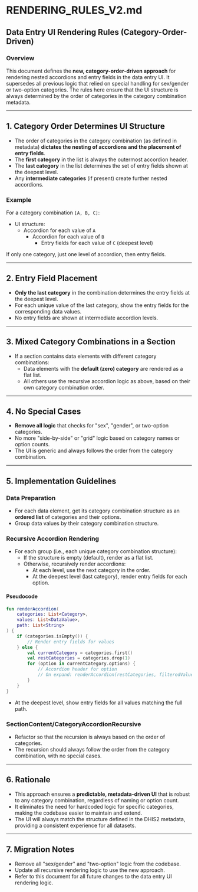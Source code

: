 # RENDERING_RULES_V2.md

## Data Entry UI Rendering Rules (Category-Order-Driven)

### Overview

This document defines the **new, category-order-driven approach** for rendering nested accordions and entry fields in the data entry UI. It supersedes all previous logic that relied on special handling for sex/gender or two-option categories. The rules here ensure that the UI structure is always determined by the order of categories in the category combination metadata.

---

## 1. Category Order Determines UI Structure

- The order of categories in the category combination (as defined in metadata) **dictates the nesting of accordions and the placement of entry fields**.
- The **first category** in the list is always the outermost accordion header.
- The **last category** in the list determines the set of entry fields shown at the deepest level.
- Any **intermediate categories** (if present) create further nested accordions.

### Example
For a category combination `[A, B, C]`:
- UI structure:
  - Accordion for each value of `A`
    - Accordion for each value of `B`
      - Entry fields for each value of `C` (deepest level)

If only one category, just one level of accordion, then entry fields.

---

## 2. Entry Field Placement

- **Only the last category** in the combination determines the entry fields at the deepest level.
- For each unique value of the last category, show the entry fields for the corresponding data values.
- No entry fields are shown at intermediate accordion levels.

---

## 3. Mixed Category Combinations in a Section

- If a section contains data elements with different category combinations:
  - Data elements with the **default (zero) category** are rendered as a flat list.
  - All others use the recursive accordion logic as above, based on their own category combination order.

---

## 4. No Special Cases

- **Remove all logic** that checks for "sex", "gender", or two-option categories.
- No more "side-by-side" or "grid" logic based on category names or option counts.
- The UI is generic and always follows the order from the category combination.

---

## 5. Implementation Guidelines

### Data Preparation
- For each data element, get its category combination structure as an **ordered list** of categories and their options.
- Group data values by their category combination structure.

### Recursive Accordion Rendering
- For each group (i.e., each unique category combination structure):
  - If the structure is empty (default), render as a flat list.
  - Otherwise, recursively render accordions:
    - At each level, use the next category in the order.
    - At the deepest level (last category), render entry fields for each option.

#### Pseudocode
```kotlin
fun renderAccordion(
    categories: List<Category>,
    values: List<DataValue>,
    path: List<String>
) {
    if (categories.isEmpty()) {
        // Render entry fields for values
    } else {
        val currentCategory = categories.first()
        val restCategories = categories.drop(1)
        for (option in currentCategory.options) {
            // Accordion header for option
            // On expand: renderAccordion(restCategories, filteredValues, path + option.uid)
        }
    }
}
```
- At the deepest level, show entry fields for all values matching the full path.

### SectionContent/CategoryAccordionRecursive
- Refactor so that the recursion is always based on the order of categories.
- The recursion should always follow the order from the category combination, with no special cases.

---

## 6. Rationale

- This approach ensures a **predictable, metadata-driven UI** that is robust to any category combination, regardless of naming or option count.
- It eliminates the need for hardcoded logic for specific categories, making the codebase easier to maintain and extend.
- The UI will always match the structure defined in the DHIS2 metadata, providing a consistent experience for all datasets.

---

## 7. Migration Notes

- Remove all "sex/gender" and "two-option" logic from the codebase.
- Update all recursive rendering logic to use the new approach.
- Refer to this document for all future changes to the data entry UI rendering logic. 
